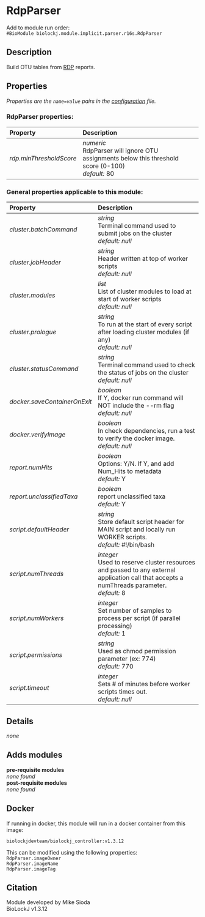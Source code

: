 # RdpParser
Add to module run order:                    
`#BioModule biolockj.module.implicit.parser.r16s.RdpParser`

## Description 
Build OTU tables from [RDP](http://rdp.cme.msu.edu/classifier/classifier.jsp) reports.

## Properties 
*Properties are the `name=value` pairs in the [configuration](../../../Configuration#properties) file.*                   

### RdpParser properties: 
| Property| Description |
| :--- | :--- |
| *rdp.minThresholdScore* | _numeric_ <br>RdpParser will ignore OTU assignments below this threshold score (0-100)<br>*default:*  80 |

### General properties applicable to this module: 
| Property| Description |
| :--- | :--- |
| *cluster.batchCommand* | _string_ <br>Terminal command used to submit jobs on the cluster<br>*default:*  *null* |
| *cluster.jobHeader* | _string_ <br>Header written at top of worker scripts<br>*default:*  *null* |
| *cluster.modules* | _list_ <br>List of cluster modules to load at start of worker scripts<br>*default:*  *null* |
| *cluster.prologue* | _string_ <br>To run at the start of every script after loading cluster modules (if any)<br>*default:*  *null* |
| *cluster.statusCommand* | _string_ <br>Terminal command used to check the status of jobs on the cluster<br>*default:*  *null* |
| *docker.saveContainerOnExit* | _boolean_ <br>If Y, docker run command will NOT include the --rm flag<br>*default:*  *null* |
| *docker.verifyImage* | _boolean_ <br>In check dependencies, run a test to verify the docker image.<br>*default:*  *null* |
| *report.numHits* | _boolean_ <br>Options: Y/N. If Y, and add Num_Hits to metadata<br>*default:*  Y |
| *report.unclassifiedTaxa* | _boolean_ <br>report unclassified taxa<br>*default:*  Y |
| *script.defaultHeader* | _string_ <br>Store default script header for MAIN script and locally run WORKER scripts.<br>*default:*  #!/bin/bash |
| *script.numThreads* | _integer_ <br>Used to reserve cluster resources and passed to any external application call that accepts a numThreads parameter.<br>*default:*  8 |
| *script.numWorkers* | _integer_ <br>Set number of samples to process per script (if parallel processing)<br>*default:*  1 |
| *script.permissions* | _string_ <br>Used as chmod permission parameter (ex: 774)<br>*default:*  770 |
| *script.timeout* | _integer_ <br>Sets # of minutes before worker scripts times out.<br>*default:*  *null* |

## Details 
*none*

## Adds modules 
**pre-requisite modules**                    
*none found*                   
**post-requisite modules**                    
*none found*                   

## Docker 
If running in docker, this module will run in a docker container from this image:<br>
```
biolockjdevteam/biolockj_controller:v1.3.12
```
This can be modified using the following properties:<br>
`RdpParser.imageOwner`<br>
`RdpParser.imageName`<br>
`RdpParser.imageTag`<br>

## Citation 
Module developed by Mike Sioda                   
BioLockJ v1.3.12


